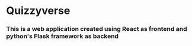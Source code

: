 # Quizzyverse

### This is a web application created using React as frontend and python's Flask framework as backend  
